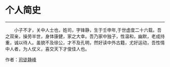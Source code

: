 #  个人简史

------

　　小子不才，关中人士也，姓司，字锋静，生于壬申年,于世虚度二十六载。吾之双亲，操劳半世，身体康健，家之大幸。吾乃家中独子，性温和，幽默，老成持重，诚以待人。虽貌不及徐公，才不及孔明，然好读中外古籍，尤好运动，吾性情中人者，为人仗义，喜交天下才俊佳人也。

作者：[司徒静峰][1]


 


  [1]: https://www.sitwo.cn/